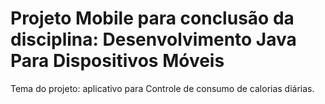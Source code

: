 # Projeto Mobile para conclusão da disciplina: Desenvolvimento Java Para Dispositivos Móveis

Tema do projeto: aplicativo para Controle de consumo de calorias diárias.
